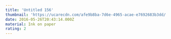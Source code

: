 ```yaml
---
title: 'Untitled 156'
thumbnail: 'https://ucarecdn.com/afe9b8ba-7d6e-4965-acae-e7692683b3dd/'
date: 2016-05-26T20:43:14.000Z
material: Ink on paper
rating: 2
---
```


